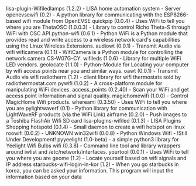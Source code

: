 lisa-plugin-Wifiledlamps (1.2.2)   - LISA home automation system - Server
openevsewifi (0.2)                 - A python library for communicating with the ESP8266-based wifi module from OpenEVSE
quickpip (0.0.4)                   - Uses WiFi to tell you where you are
ThetaOSC (1.0.0.3)                 - Library to control Richo Theta-S through WiFi with OSC API
python-wifi (0.6.1)                - Python WiFi is a Python module that provides read and write access to a wireless network card's capabilities using the Linux Wireless Extensions.
audiowt (0.0.1)                    - Transmit Audio via wifi
wificamera (0.1.1)                 - WifiCamera is a Python module for controlling the network camera CS-W07G-CY.
wifileds (1.0.6)                   - Library for multiple WiFi LED vendors.
geolocate (1.1.0)                  - Python-Module for Locating your computer by wifi access points near you and similar ways.
oawt (0.0.1)                       - Transmit Audio via wifi
radiotherm (1.2)                   - client library for wifi thermostats sold by radiothermostat.com
pywifi (1.0.2)                     - A cross-platform module for manipulating WiFi devices.
access_points (0.2.40)             - Scan your WiFi and get access point information and signal quality.
magichomewifi (1.0.0)              - Control MagicHome Wifi products.
whereami (0.3.50)                  - Uses WiFi to tell you where you are
pylightwaverf (0.1)                - Python library for communication with LightWaveRF products (via the WiFi Link)
airframe (0.2.0)                   - Push images to a Toshiba FlashAir Wifi SD card
lisa-plugins-wifiled (0.1.3)       - LISA Plugins Shopping
hotspotd (0.1.4)                   - Small daemon to create a wifi hotspot on linux
roowifi (0.0.2)                    - UNKNOWN
win32wifi (0.0.8)                  - Python Windows Wifi - !Still Under Development!
pyyeelight (1.0-beta)              - a simple python3 library for Yeelight Wifi Bulbs
wifi (0.3.8)                       - Command line tool and library wrappers around iwlist and
/etc/network/interfaces.
yourtool (0.0.1)                   - Uses WiFi to tell you where you are
geome (1.2)                        - Locate yourself based on wifi signals and IP address
starbucks-wifi-login-in-kor (1.2)  - When you go starbucks in korea, you can be asked your information. This program will input the information based on your data
